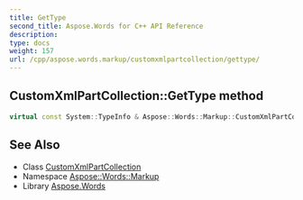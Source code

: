 ```yaml
---
title: GetType
second_title: Aspose.Words for C++ API Reference
description: 
type: docs
weight: 157
url: /cpp/aspose.words.markup/customxmlpartcollection/gettype/
---
```

## CustomXmlPartCollection::GetType method




```cpp
virtual const System::TypeInfo & Aspose::Words::Markup::CustomXmlPartCollection::GetType() const override
```

## See Also

* Class [CustomXmlPartCollection](../)
* Namespace [Aspose::Words::Markup](../../)
* Library [Aspose.Words](../../../)
